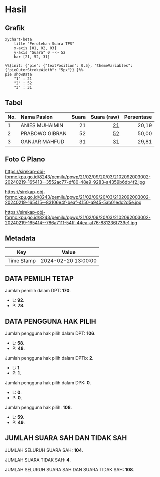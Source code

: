 # Hasil

## Grafik

```mermaid
xychart-beta
    title "Perolehan Suara TPS"
    x-axis [01, 02, 03]
    y-axis "Suara" 0 --> 52
    bar [21, 52, 31]
```

```mermaid
%%{init: {"pie": {"textPosition": 0.5}, "themeVariables": {"pieOuterStrokeWidth": "5px"}} }%%
pie showData
    "1" : 21
    "2" : 52
    "3" : 31
```

## Tabel

| No. | Nama Paslon    | Suara | Suara (raw) | Persentase |
|:--- |:-------------- | -----:| -----------:| ----------:|
| 1   | ANIES MUHAIMIN | 21    | [21][p-1]   | 20,19      |
| 2   | PRABOWO GIBRAN | 52    | [52][p-2]   | 50,00      |
| 3   | GANJAR MAHFUD  | 31    | [31][p-3]   | 29,81      |


[p-1]: https://github.com/gigit-pemilu/pemilu-2024-21-kepulauan-riau/blob/main/pilpres/hitung-suara/sub/21-kepulauan-riau/sub/02-karimun/sub/09-durai/sub/2003-tanjung-kilang/sub/002-tps/sub/paslon-1.txt
[p-2]: https://github.com/gigit-pemilu/pemilu-2024-21-kepulauan-riau/blob/main/pilpres/hitung-suara/sub/21-kepulauan-riau/sub/02-karimun/sub/09-durai/sub/2003-tanjung-kilang/sub/002-tps/sub/paslon-2.txt
[p-3]: https://github.com/gigit-pemilu/pemilu-2024-21-kepulauan-riau/blob/main/pilpres/hitung-suara/sub/21-kepulauan-riau/sub/02-karimun/sub/09-durai/sub/2003-tanjung-kilang/sub/002-tps/sub/paslon-3.txt

## Foto C Plano

https://sirekap-obj-formc.kpu.go.id/8243/pemilu/ppwp/21/02/09/20/03/2102092003002-20240219-165413--3552ac77-df80-48e9-9283-a4359b6db4f2.jpg

https://sirekap-obj-formc.kpu.go.id/8243/pemilu/ppwp/21/02/09/20/03/2102092003002-20240219-165415--83106e4f-beaf-4150-a945-5ab01edc2d5e.jpg

https://sirekap-obj-formc.kpu.go.id/8243/pemilu/ppwp/21/02/09/20/03/2102092003002-20240219-165414--786a7111-54ff-44ea-af76-881236f739e1.jpg


## Metadata

| Key        | Value               |
| ---------- | ------------------- |
| Time Stamp | 2024-02-20 13:00:00 |


## DATA PEMILIH TETAP

Jumlah pemilih dalam DPT: **170**.
 * L: **92**.
 * P: **78**.

## DATA PENGGUNA HAK PILIH

Jumlah pengguna hak pilih dalam DPT: **106**.
 * L: **58**.
 * P: **48**.

Jumlah pengguna hak pilih dalam DPTb: **2**.
 * L: **1**.
 * P: **1**.

Jumlah pengguna hak pilih dalam DPK: **0**.
 * L: **0**.
 * P: **0**.

Jumlah pengguna hak pilih: **108**.
 * L: **59**.
 * P: **49**.

## JUMLAH SUARA SAH DAN TIDAK SAH

JUMLAH SELURUH SUARA SAH: **104**.

JUMLAH SUARA TIDAK SAH: **4**.

JUMLAH SELURUH SUARA SAH DAN SUARA TIDAK SAH: **108**.



